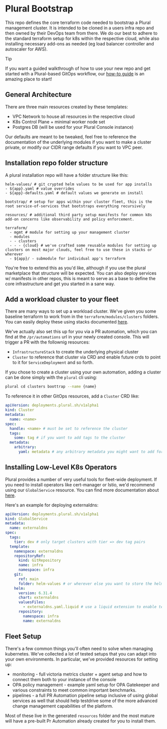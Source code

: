 # Plural Bootstrap

This repo defines the core terraform code needed to bootstrap a Plural management cluster.  It is intended to be cloned in a users infra repo and then owned by their DevOps team from there.  We do our best to adhere to the standard terraform setup for k8s within the respective cloud, while also installing necessary add-ons as needed (eg load balancer controller and autoscaler for AWS).

> [!TIP]
> If you want a guided walkthrough of how to use your new repo and get started with a Plural-based GitOps workflow, our [how-to guide](https://docs.plural.sh/how-to) is an amazing place to start!


## General Architecture

There are three main resources created by these templates:

* VPC Network to house all resources in the respective cloud
* K8s Control Plane + minimal worker node set
* Postgres DB (will be used for your Plural Console instance)

Our defaults are meant to be tweaked, feel free to reference the documentation of the underlying modules if you want to make a cluster private, or modify our CIDR range defaults if you want to VPC peer.


## Installation repo folder structure

A plural installation repo will have a folder structure like this:

```
helm-values/ # git crypted helm values to be used for app installs
- ${app}.yaml # value overrides
- ${app}-defaults.yaml # default values we generate on install

bootstrap/ # setup for apps within your cluster fleet, this is the root service-of-services that bootstraps everything recursively

resources/ # additional third party setup manifests for common k8s add-on concerns like observability and policy enforcement.

terraform/
  - mgmt # module for setting up your management cluster
  - modules
  - - clusters
  - - - {cloud} # we've crafted some reusable modules for setting up clusters on most major clouds, feel free to use these in stacks or wherever
  - ${app}/ - submodule for individual app's terraform
```

You're free to extend this as you'd like, although if you use the plural marketplace that structure will be expected.  You can also deploy services w/ manifests in other repos, this is meant to serve as a base to define the core infrastructure and get you started in a sane way.

## Add a workload cluster to your fleet

There are many ways to set up a workload cluster.  We've given you some baseline terraform to work from in the `terraform/modules/clusters` folders.  You can easily deploy these using stacks documented [here](https://docs.plural.sh/stacks/overview).

We've actually also set this up for you via a PR automation, which you can find at the `/pr/automations` url in your newly created console.  This will trigger a PR with the follownig resources:

* `InfrastructureStack` to create the underlying physical cluster
* `Cluster` to reference that cluster via CRD and enable future crds to point to it for `ServiceDeployment` and so forth.

If you chose to create a cluster using your own automation, adding a cluster can be done simply with the `plural` cli using:

```sh
plural cd clusters boottrap --name {name}
```

To reference it in other GitOps resources, add a `Cluster` CRD like:

```yaml
apiVersion: deployments.plural.sh/v1alpha1
kind: Cluster
metadata:
  name: <name>
spec:
  handle: <name> # must be set to reference the cluster
  tags:
    some: tag # if you want to add tags to the cluster
  metadata:
    arbitrary:
      yaml: metadata # any arbitrary metadata you might want to add for service templating (see https://docs.plural.sh/deployments/templating)
```

## Installing Low-Level K8s Operators

Plural provides a number of very useful tools for fleet-wide deployment. If you need to install operators like cert-manager or Istio, we'd recommend using our `GlobalService` resource.  You can find more documentation about [here](https://docs.plural.sh/deployments/operator/global-service).

Here's an example for deploying externaldns:

```yaml
apiVersion: deployments.plural.sh/v1alpha1
kind: GlobalService
metadata:
  name: externaldns
spec:
  tags:
    tier: dev # only target clusters with tier => dev tag pairs
  template:
    namespace: externaldns
    repositoryRef:
      kind: GitRepository
      name: infra
      namespace: infra
    git:
      ref: main
      folder: helm-values # or wherever else you want to store the helm values
    helm:
      version: 6.31.4
      chart: externaldns
      valuesFiles:
        - externaldns.yaml.liquid # use a liquid extension to enable templating in this file
      repository:
        namespace: infra
        name: externaldns
```

## Fleet Setup

There's a few common things you'll often need to solve when managing kubernetes.  We've collected a lot of tested setups that you can adapt into your own environments.  In particular, we've provided resources for setting up:

* monitoring - full victoria metrics cluster + agent setup and how to connect them both to your instance of the console
* OPA policy management - example yaml setup for OPA Gatekeeper and various constraints to meet common important benchmarks.
* pipelines - a full PR Automation pipeline setup inclusive of using global services as well that should help testdrive some of the more advanced change management capabilities of the platform.

Most of these live in the generated `resources` folder and the most mature will have a pre-built Pr Automation already created for you to install them.